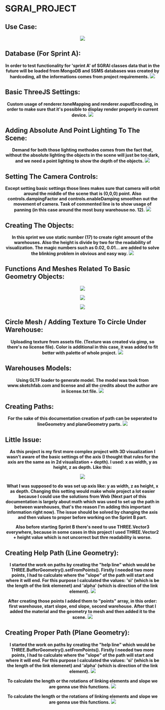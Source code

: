 # SGRAI_PROJECT

## Use Case:
<p align="center">
    <img src="https://user-images.githubusercontent.com/85360923/205863756-8f89c29a-7978-4280-ac82-5a867ce9692d.png" />
</p>

## Database (For Sprint A):
<p align="center">
    <b>In order to test functionality for 'sprint A' of SGRAI classes data that in the future will be loaded from MongoDB and SSMS databases was created by hardcoding, all the informations comes from project requirements.</b>
    <img src="https://user-images.githubusercontent.com/85360923/205871617-7250f031-b914-4de9-a290-e1aea2e2e13d.png" />
</p>

## Basic ThreeJS Settings:
<p align="center">
    <b>Custom usage of renderer.toneMapping and renderer.ouputEncoding, in order to make sure that it's possible to display render properly in current device.</b>
    <img src="https://user-images.githubusercontent.com/85360923/205873857-fb608e45-a39c-49db-8cc8-8baf44b4c521.png"/>
</p>

## Adding Absolute And Point Lighting To The Scene:
<p align="center">
    <b>Demand for both those lighting methodes comes from the fact that, without the absolute lighting the objects in the scene will just be too dark, and we need a point lighting to show the depth of the objects.</b>
    <img src="https://user-images.githubusercontent.com/85360923/205874769-838e8f18-b04c-41b8-816e-fb1ca5c35074.png"/>
</p>

## Setting The Camera Controls:
<p align="center">
    <b>Except setting basic settings those lines makes sure that camera will orbit around the middle of the scene that is (0,0,0) point. Also controls.dampingFactor and controls.enableDamping smoothen out the movement of camera. Task of commented line is to show usage of panning (in this case around the most busy warehouse no. 12).</b>
    <img src="https://user-images.githubusercontent.com/85360923/205875346-4d062db3-c59b-4cf0-9303-5877c35fde4a.png"/>
</p>

## Creating The Objects:
<p align="center">
    <b>In this sprint we use static number (17) to create right amount of the warehouses. Also the height is divide by two for the readability of visualization. The magic numbers such as 0.02, 0.01... are added to solve the blinking problem in obvious and easy way.</b>
    <img src="https://user-images.githubusercontent.com/85360923/205962749-628ca3ca-def4-4088-b606-5e3b2e04f7e9.png"/>
</p>

## Functions And Meshes Related To Basic Geometry Objects:
<p align="center">
    <img src="https://user-images.githubusercontent.com/85360923/205956570-40dfea57-2fa8-48b6-837f-a1125148de54.png"/>
</p>
<p align="center">
    <img src="https://user-images.githubusercontent.com/85360923/205957056-0990efb6-68e3-4891-b4c3-ed8142797a58.png"/>
</p>
<p align="center">
    <img src="https://user-images.githubusercontent.com/85360923/205957514-d9c1e6ac-4a77-406e-86c6-78b1fbae340b.png"/>
</p>

## Circle Mesh / Adding Texture To Circle Under Warehouse:
<p align="center">
    <b>Uploading texture from assets file. (Texture was created via gimp, so there's no license file). Color is additional in this case, it was added to fit better with palette of whole project.</b>
    <img src="https://user-images.githubusercontent.com/85360923/205959295-f9b6c1cc-9ad3-40f4-a31a-358abd6c68c1.png"/>
</p>

## Warehouses Models:
<p align="center">
    <b>Using GLTF loader to generate model. The model was took from www.sketchfab.com and license and all the credits about the author are in license.txt file.</b>
    <img src="https://user-images.githubusercontent.com/85360923/205963605-d7ea8c2d-33d5-40ae-88b4-cea87cbe2b26.png"/>
</p>

## Creating Paths:
<p align="center">
    <b>For the sake of this documentation creation of path can be seperated to lineGeometry and planeGeometry parts.</b>
    <img src="https://user-images.githubusercontent.com/85360923/205967389-86d7da61-5753-4113-8f2a-a9a695a74e4e.png"/>
</p>

## Little Issue:
<p align="center">
    <b>As this project is my first more complex project with 3D visualization I wasn't aware of the basic settings of the axis (I thought that rules for the axis are the same as in 2d visualization + depth). I used: x as width, y as height, z as depth. Like this:</b>
</p>

<p align="center">
    <img src="https://user-images.githubusercontent.com/85360923/206737932-aec2c5c1-98e8-4d80-a1f9-a442fa57fb8b.png"/>
</p>

<p align="center">
    <b>What I was supposed to do was set up axis like: y as width, z as height, x as depth. Changing this setting would make whole project a lot easier because I could use the solutions from Web (Next part of this documentation is largely about math which was used to set up the path in between warehouses, that's the reason I'm adding this important information right now). The issue should be solved by changing the axis and then values to proper before working on the Sprint B part.</b>
</p>

<p align="center">
    <b>Also before starting Sprint B there's need to use THREE.Vector3 everywhere, because in some cases in this project I used THREE.Vector2 + height value which is not uncorrect but thre readability is worse.</b>
</p>

## Creating Help Path (Line Geometry):
<p align="center">
    <b>I started the work on paths by creating the "help line" which would be THREE.BufferGeometry().setFromPoints(). Firstly I needed two more points, I had to calculate where the "slope" of the path will start and where it will end. For this purpose I calculated the values: 'si' (which is be the length of the link elemenet) and 'alpha' (which is direction of the link element).</b>
    <img src="https://user-images.githubusercontent.com/85360923/206741188-e7e26c35-e70f-433e-a614-d20b47ead413.png"/>
</p>


<p align="center">
    <b>After creating those points I added them to "points" array, in this order: first warehouse, start slope, end slope, second warehouse. After that I added the material and the geometry to mesh and then added it to the scene.</b>
    <img src="https://user-images.githubusercontent.com/85360923/206745159-2107cc87-75a3-42ba-b4e7-3f4c0828d0c3.png"/>
</p>

## Creating Proper Path (Plane Geometry):
<p align="center">
    <b>I started the work on paths by creating the "help line" which would be THREE.BufferGeometry().setFromPoints(). Firstly I needed two more points, I had to calculate where the "slope" of the path will start and where it will end. For this purpose I calculated the values: 'si' (which is be the length of the link elemenet) and 'alpha' (which is direction of the link element).</b>
    <img src="https://user-images.githubusercontent.com/85360923/206741188-e7e26c35-e70f-433e-a614-d20b47ead413.png"/>
</p>

<p align="center">
    <b>To calculate the length or the rotations of linking elements and slope we are gonna use this functions.</b>
    <img src="https://user-images.githubusercontent.com/85360923/206789894-64cd978d-2b35-4a69-8572-1944f57304ad.png"/>
</p>

<p align="center">
    <b>To calculate the length or the rotations of linking elements and slope we are gonna use this functions.</b>
    <img src="https://user-images.githubusercontent.com/85360923/206790082-0434b604-fbe7-46c7-9ca8-b9d93d19145a.png"/>
</p>
